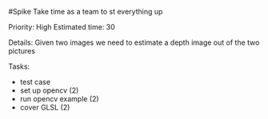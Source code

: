 #Spike
Take time as a team to st everything up

Priority: High
Estimated time: 30

Details:
Given two images we need to estimate a depth image out of the two pictures

Tasks:
- test case
- set up opencv (2)
- run opencv example (2)
- cover GLSL (2)

